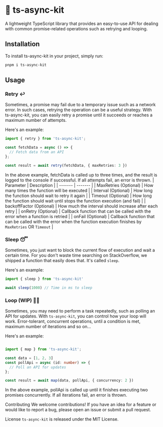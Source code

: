 
# 🚀 ts-async-kit
A lightweight TypeScript library that provides an easy-to-use API for dealing with common promise-related operations such as retrying and looping.

## Installation
To install ts-async-kit in your project, simply run:

```sh
pnpm i ts-async-kit
```

## Usage

### Retry ↩️
Sometimes, a promise may fail due to a temporary issue such as a network error. In such cases, retrying the operation can be a useful strategy. With ts-async-kit, you can easily retry a promise until it succeeds or reaches a maximum number of attempts.

Here's an example:

```ts
import { retry } from 'ts-async-kit';

const fetchData = async () => {
  // Fetch data from an API
};

const result = await retry(fetchData, { maxRetries: 3 })
```

In the above example, fetchData is called up to three times, and the result is logged to the console if successful. If all attempts fail, an error is thrown.
| Parameter | Description |
| ------- | ------- |
| MaxRetries (Optional) | How many times the function will be executed |
| Interval (Optional) | How long the function should wait to retry it again |
| Timeout (Optional) | How long the function should wait until stops the function execution (and fail) |
| backoffFactor (Optional) | How much the interval should increase after each retry |
| onRetry (Optional) | Callback function that can be called with the error when a function is retried |
| onFail (Optional) | Callback function that can be called with the error when the function execution finishes by `MaxRetries` OR `Timeout` |

### Sleep 😴 
Sometimes, you just want to block the current flow of execution and wait a certain time. For you don't waste time searching
on StackOverflow, we shipped a function that easily does that. It's called `sleep`.

Here's an example:

```ts
import { sleep } from 'ts-async-kit'

await sleep(1000) // Time in ms to sleep
```

### Loop (WIP) 🏃‍♂️
Sometimes, you may need to perform a task repeatedly, such as polling an API for updates. With `ts-async-kit`, you can control how your loop will work. Error-tolerant, concurrent operations, until a condition is met, maximum number of iterations and so on...

Here's an example:

```ts

import { map } from 'ts-async-kit';

const data = [1, 2, 3]
const pollApi = async (id: number) => {
  // Poll an API for updates
};

const result = await map(data, pollApi, { concurrency: 2 })
```
In the above example, pollApi is called up until it finishes executing two promises concurrently. If all iterations fail, an error is thrown.

Contributing
We welcome contributions! If you have an idea for a feature or would like to report a bug, please open an issue or submit a pull request.

License
`ts-async-kit` is released under the MIT License.
